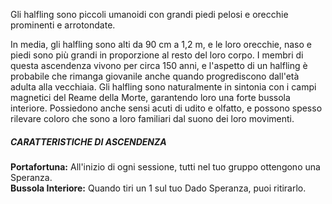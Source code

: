 Gli halfling sono piccoli umanoidi con grandi piedi pelosi e orecchie prominenti e arrotondate. 

In media, gli halfling sono alti da 90 cm a 1,2 m, e le loro orecchie, naso e piedi sono più grandi in proporzione al resto del loro corpo. I membri di questa ascendenza vivono per circa 150 anni, e l'aspetto di un halfling è probabile che rimanga giovanile anche quando progrediscono dall'età adulta alla vecchiaia. Gli halfling sono naturalmente in sintonia con i campi magnetici del  Reame della Morte, garantendo loro una forte bussola interiore. Possiedono anche sensi acuti di udito e olfatto, e possono spesso rilevare coloro che sono a loro familiari dal suono dei loro movimenti.

##### CARATTERISTICHE DI ASCENDENZA
**Portafortuna:** All'inizio di ogni sessione, tutti nel tuo gruppo ottengono una Speranza.  
**Bussola Interiore:** Quando tiri un 1 sul tuo Dado Speranza, puoi ritirarlo.